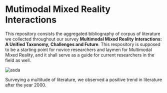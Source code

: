 # Mutimodal Mixed Reality Interactions

This repository consists the aggregated bibliography of corpus of literature we collected throughout our survey **Multimodal Mixed Reality Interactions: A Unified Taxonomy, Challenges and Future**. This respository is supposed to be a starting point for novice researchers and laymen for Multimodal Mixed Reality, and it shall serve as a guide for current researchers in the field as well.

![asda](https://ibb.co/vcjZKwQ)

Surveying a multitude of literature, we observed a positive trend in literature after the year 2000.
